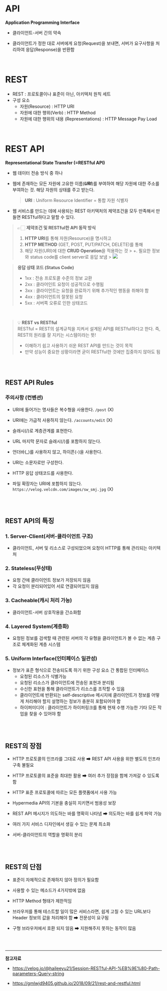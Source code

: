 # API
**Application Programming Interface**

- 클라이언트-서버 간의 약속

- 클라이언트가 정한 대로 서버에게 요청(Request)을 보내면, 서버가 요구사항을 처리하여 응답(Response)을 반환함

<br>

# REST

- REST : 프로토콜이나 표준이 아닌, 아키텍처 원칙 세트
- 구성 요소
  - 자원(Resource) : HTTP URI
  - 자원에 대한 행위(Verb) : HTTP Method
  - 자원에 대한 행위의 내용 (Representations) : HTTP Message Pay Load

<br>

# REST API

**Representational State Transfer (=RESTful API)**

- 웹 데이터 전송 방식 중 하나

- 웹에 존재하는 모든 자원에 고유한 이름(***URI***)를 부여하여 해당 자원에 대한 주소를 부여하는 것. 해당 자원의 상태를 주고 받는다.
  > **URI**
  > : Uniform Resource Identifier = 통합 자원 식별자<br>

- 웹 서비스를 만드는 데에 사용되는 REST 아키텍처의 제약조건을 모두 만족해서 만들면 RESTful하다고 말할 수 있다.

> 👉🏻 **제약조건 및 RESTful한 API 동작 방식**
>
> 1. **HTTP URI**를 통해 자원(Resource)을 명시하고
> 2. **HTTP METHOD** (GET, POST, PUT/PATCH, DELETE)를 통해
> 3. 해당 자원(URI)에 대한 **CRUD Operation**을 적용하는 것
     > +. 필요한 정보와 status code를 client server로 응답 보냄
     > ![](https://velog.velcdn.com/images/sw_smj/post/6f5fbebe-fd16-4759-a981-2b2957642c1e/image.png)

> **응답 상태 코드 (Status Code)**
> - 1xx : 전송 프로토콜 수준의 정보 교환
> - 2xx : 클라어인트 요청이 성공적으로 수행됨
> - 3xx : 클라이언트는 요청을 완료하기 위해 추가적인 행동을 취해야 함
> - 4xx : 클라이언트의 잘못된 요청
> - 5xx : 서버쪽 오류로 인한 상태코드

<br>

> 💡 **REST vs RESTful**<br>
> RESTful = REST의 설계규칙을  지켜서 설계된 API를 RESTful하다고 한다. 즉, REST의 원리를 잘 지키는 시스템이라는 뜻!
> - 이해하기 쉽고 사용하기 쉬운 REST API를 만드는 것이 목적
> - 만약 성능이 중요한 상황이라면 굳이 RESTful한 것에만 집중하지 않아도 됨

<br><br>


## REST API Rules

### 주의사항 (컨벤션)
- URI에 들어가는 명사들은 복수형을 사용한다.
  `/post` (X)

- URI에는 가급적 사용하지 않는다.
  `/accounts/edit` (X)

- 슬래시(/)로 계층관계를 표현한다.

- URL 마지막 문자로 슬래시(/)를 포함하지 않는다.

- 언더바(_)를 사용하지 않고, 하이픈(-)을 사용한다.

- URI는 소문자로만 구성한다.

- HTTP 응답 상태코드를 사용한다.

- 파일 확장자는 URI에 포함하지 않는다.
  `https://velog.velcdn.com/images/sw_smj.jpg` (X)


<br><br>

## REST API의 특징

###  1. Server-Client(서버-클라이언트 구조)
- 클라이언트, 서버 및 리소스로 구성되었으며 요청이 HTTP를 통해 관리되는 아키텍처


### 2. Stateless(무상태)
- 요청 간에 클라이언트 정보가 저장되지 않음
- 각 요청이 분리되어있어 서로 연결되어있지 않음

### 3. Cacheable(캐시 처리 가능)
- 클라이언트-서버 상호작용을 간소화함

### 4. Layered System(계층화)
- 요청된 정보를 검색할 때 관련된 서버의 각 유형을 클라이언트가 볼 수 없는 계층 구조로 체계화된 계층 시스템

### 5. Uniform Interface(인터페이스 일관성)
- 정보가 표준 형식으로 전송되도록 하기 위한 구성 요소 간 통합된 인터페이스
  - 요청된 리소스가 식별가능
  - 요청된 리소스가 클라이언트에 전송된 표현과 분리됨
  - 수신한 표현을 통해 클라이언트가 리소스를 조작할 수 있음
  - 클라이언트에 반환되는 self-descriptive 메시지에 클라이언트가 정보를 어떻게 처리해야 할지 설명하는 정보가 충분히 포함되어야 함
  - 하이퍼미디어 : 클라이언트가 하이퍼링크를 통해 현재 수행 가능한 기타 모든 작업을 찾을 수 있어야 함

<br><br>


## REST의 장점

- HTTP 프로토콜의 인프라를 그대로 사용 ➡ REST API 사용을 위한 별도의 인프라 구축 불필요

- HTTP 프로토콜의 표준을 최대한 활용 ➡ 여러 추가 장점을 함께 가져갈 수 있도록 함

- HTTP 표준 프로토콜에 따르는 모든 플랫폼에서 사용 가능

- Hypermedia API의 기본을 충실히 지키면서 범용성 보장

- REST API 메시지가 의도하는 바를 명확히 나타냄 ➡ 의도하는 바를 쉽게 파악 가능

- 여러 가지 서비스 디자인에서 생길 수 있는 문제 최소화

- 서버-클라이언트의 역할을 명확히 분리

<br><br>

## REST의 단점

- 표준이 자체적으로 존재하지 않아 정의가 필요함

- 사용할 수 있는 메소드가 4가지밖에 없음

- HTTP Method 형태가 제한적임

- 브라우저를 통해 테스트할 일이 많은 서비스라면, 쉽게 고칠 수 있는 URL보다 Header 정보의 값을 처리해야 함 ➡ 전문성이 요구됨

- 구형 브라우저에서 호환 되지 않음 ➡ 지원해주지 못하는 동작이 많음


<br><br>


---

**참고자료**

- https://velog.io/@haileeyu21/Session-RESTful-API-%EB%9E%80-Path-parameters-Query-string

- https://gmlwjd9405.github.io/2018/09/21/rest-and-restful.html
